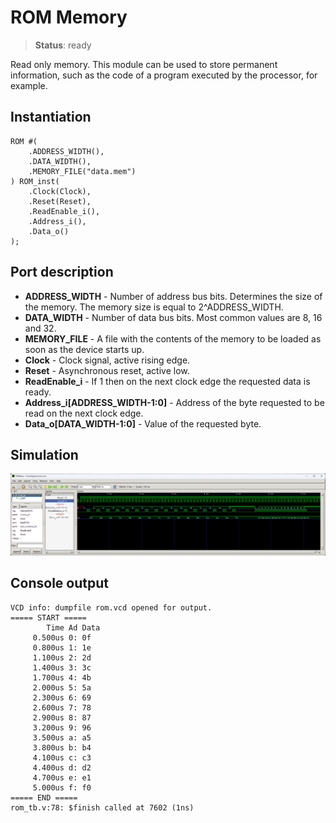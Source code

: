 # ROM Memory

>**Status**: ready

Read only memory. This module can be used to store permanent information, such as the code of a program executed by the processor, for example.

## Instantiation
    
    ROM #(
        .ADDRESS_WIDTH(),
        .DATA_WIDTH(),
        .MEMORY_FILE("data.mem")
    ) ROM_inst(
        .Clock(Clock),
        .Reset(Reset),
        .ReadEnable_i(),
        .Address_i(),
        .Data_o()
    );

## Port description

+ **ADDRESS_WIDTH** - Number of address bus bits. Determines the size of the memory. The memory size is equal to 2^ADDRESS_WIDTH.
+ **DATA_WIDTH** - Number of data bus bits. Most common values are 8, 16 and 32. 
+ **MEMORY_FILE** - A file with the contents of the memory to be loaded as soon as the device starts up.
+ **Clock** - Clock signal, active rising edge.
+ **Reset** - Asynchronous reset, active low.
+ **ReadEnable_i** - If 1 then on the next clock edge the requested data is ready.
+ **Address_i[ADDRESS_WIDTH-1:0]** - Address of the byte requested to be read on the next clock edge.
+ **Data_o[DATA_WIDTH-1:0]** - Value of the requested byte.
    
## Simulation

![Simulation](simulation.png "Simulation")

## Console output

    VCD info: dumpfile rom.vcd opened for output.
    ===== START =====
            Time Ad Data
         0.500us 0: 0f
         0.800us 1: 1e
         1.100us 2: 2d
         1.400us 3: 3c
         1.700us 4: 4b
         2.000us 5: 5a
         2.300us 6: 69
         2.600us 7: 78
         2.900us 8: 87
         3.200us 9: 96
         3.500us a: a5
         3.800us b: b4
         4.100us c: c3
         4.400us d: d2
         4.700us e: e1
         5.000us f: f0
    ===== END =====
    rom_tb.v:78: $finish called at 7602 (1ns)